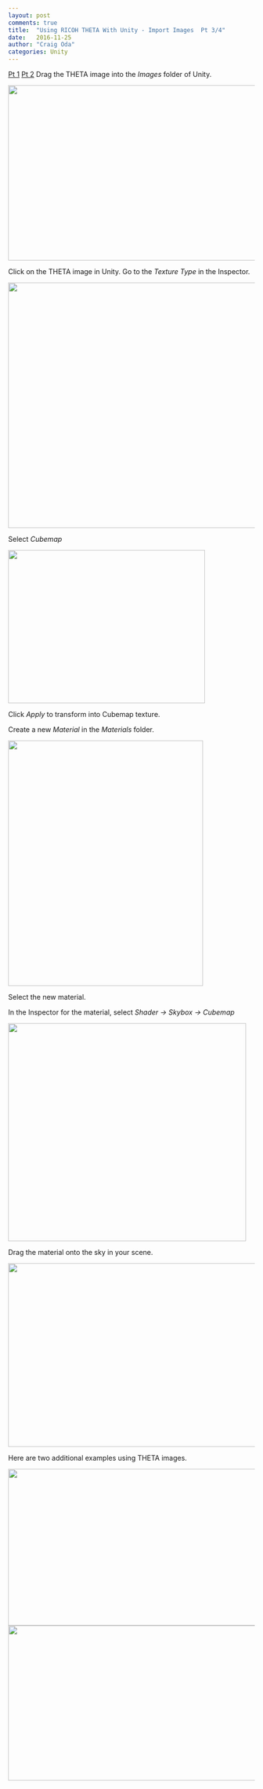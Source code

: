 ```yaml
---
layout: post
comments: true
title:  "Using RICOH THETA With Unity - Import Images  Pt 3/4"
date:   2016-11-25
author: "Craig Oda"
categories: Unity
---
```

[Pt 1](http://theta360.guide/blog/unity/2016/11/29/guide-to-theta-unity-skybox.html)
[Pt 2](http://theta360.guide/blog/unity/2016/11/29/theta-unity-skybox-install-navigate.html)
Drag the THETA image into the *Images* folder of Unity.

<img src="http://lists.theta360.guide/uploads/default/original/2X/d/d7d62f1e2be411773f7ce320502cc3eb1febb13d.png" width="560" height="357">

Click on the THETA image in Unity. Go to the *Texture Type* in the Inspector.

<img src="http://lists.theta360.guide/uploads/default/original/2X/b/b77e3cde22bc288cd07e106268f6337205a6d107.jpg" width="510" height="500">

Select *Cubemap*

<img src="http://lists.theta360.guide/uploads/default/original/2X/a/afb79de06844c777ec00722488ad9a8b541f09e2.png" width="402" height="312">

Click *Apply* to transform into Cubemap texture.

Create a new *Material* in the *Materials* folder.

<img src="http://lists.theta360.guide/uploads/default/original/2X/c/ca2db61d969dd5c9c7c566f2a877a8c8902845d8.png" width="398" height="500">

Select the new material.

In the Inspector for the material, select *Shader -> Skybox -> Cubemap*

<img src="http://lists.theta360.guide/uploads/default/original/2X/e/edb4f3aa2ee34841189ecad4d49cd6ef2816430e.png" width="486" height="444">

Drag the material onto the sky in your scene.

<img src="http://lists.theta360.guide/uploads/default/original/2X/b/b80ba383dfa22a681f863c8b3a154b96e47face6.png" width="690" height="374">

Here are two additional examples using THETA images.

<img src="http://lists.theta360.guide/uploads/default/original/2X/d/d6f9b4131e185c56d4c08f3de764d128ab26771b.png" width="690" height="319">

<img src="http://lists.theta360.guide/uploads/default/original/2X/d/d38a216e975b28f2aed3bd70157a2c5d4d460377.png" width="690" height="316">
